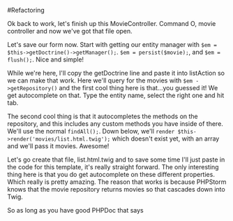 #Refactoring

Ok back to work, let's finish up this MovieController. Command O, movie controller and now we've got that
file open.

Let's save our form now. Start with getting our entity manager with `$em = $this->getDoctrine()->getManager();`.
`$em = persist($movie);`, and `$em = flush();`. Nice and simple!

While we're here, I'll copy the getDoctrine line and paste it into listAction so we can make that work. 
Here we'll query for the movies with `$em ->getRepository()` and the first cool thing here is that...you guessed 
it! We get autocomplete on that. Type the entity name, select the right one and hit tab.

The second cool thing is that it autocompletes the methods on the repository, and this includes any custom methods
you have inside of there. We'll use the normal `findAll();`. Down below, we'll `render $this->render('movies/list.html.twig');`
which doesn't exist yet, with an array and we'll pass it movies. Awesome!

Let's go create that file, list.html.twig and to save some time I'll just paste in the code for this template,
it's really straight forward. The only interesting thing here is that you do get autocomplete on these different
properties. Which really is pretty amazing. The reason that works is because PHPStorm knows that the movie repository
returns movies so that cascades down into Twig.

So as long as you have good PHPDoc that says

